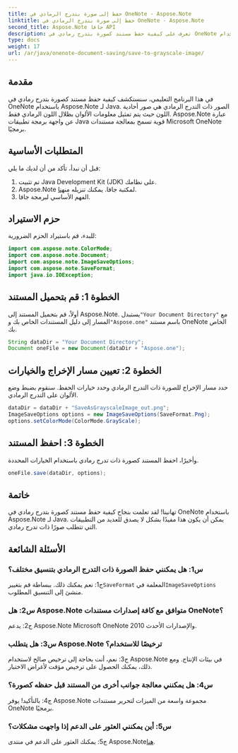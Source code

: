 ```yaml
---
title: حفظ إلى صورة بتدرج الرمادي في OneNote - Aspose.Note
linktitle: حفظ إلى صورة بتدرج الرمادي في OneNote - Aspose.Note
second_title: Aspose.Note جافا API
description: تعرف على كيفية حفظ مستند كصورة بتدرج رمادي في OneNote باستخدام Aspose.Note لـ Java. يمكنك التعامل بسهولة مع مستندات Microsoft OneNote برمجياً.
type: docs
weight: 17
url: /ar/java/onenote-document-saving/save-to-grayscale-image/
---
```

## مقدمة

في هذا البرنامج التعليمي، سنستكشف كيفية حفظ مستند كصورة بتدرج رمادي في OneNote باستخدام Aspose.Note لـ Java. الصور ذات التدرج الرمادي هي صور أحادية اللون حيث يتم تمثيل معلومات الألوان بظلال اللون الرمادي فقط. Aspose.Note عبارة عن واجهة برمجة تطبيقات Java قوية تسمح بمعالجة مستندات Microsoft OneNote برمجيًا.

## المتطلبات الأساسية

قبل أن نبدأ، تأكد من أن لديك ما يلي:

1. تم تثبيت Java Development Kit (JDK) على نظامك.
2.  Aspose.Note لمكتبة جافا. يمكنك تنزيله من[هنا](https://releases.aspose.com/note/java/).
3. الفهم الأساسي لبرمجة جافا.

## حزم الاستيراد

للبدء، قم باستيراد الحزم الضرورية:

```java
import com.aspose.note.ColorMode;
import com.aspose.note.Document;
import com.aspose.note.ImageSaveOptions;
import com.aspose.note.SaveFormat;
import java.io.IOException;
```

## الخطوة 1: قم بتحميل المستند

 أولاً، قم بتحميل المستند إلى Aspose.Note. يستبدل`"Your Document Directory"` مع المسار إلى دليل المستندات الخاص بك و`"Aspose.one"` باسم مستند OneNote الخاص بك.

```java
String dataDir = "Your Document Directory";
Document oneFile = new Document(dataDir + "Aspose.one");
```

## الخطوة 2: تعيين مسار الإخراج والخيارات

حدد مسار الإخراج للصورة ذات التدرج الرمادي وحدد خيارات الحفظ. سنقوم بضبط وضع الألوان على التدرج الرمادي.

```java
dataDir = dataDir + "SaveAsGrayscaleImage_out.png";
ImageSaveOptions options = new ImageSaveOptions(SaveFormat.Png);
options.setColorMode(ColorMode.GrayScale);
```

## الخطوة 3: احفظ المستند

وأخيرًا، احفظ المستند كصورة ذات تدرج رمادي باستخدام الخيارات المحددة.

```java
oneFile.save(dataDir, options);
```

## خاتمة

تهانينا! لقد تعلمت بنجاح كيفية حفظ مستند كصورة بتدرج رمادي في OneNote باستخدام Aspose.Note لـ Java. يمكن أن يكون هذا مفيدًا بشكل لا يصدق للعديد من التطبيقات التي تتطلب صورًا ذات تدرج رمادي.

## الأسئلة الشائعة

### س1: هل يمكنني حفظ الصورة ذات التدرج الرمادي بتنسيق مختلف؟

 ج1: نعم يمكنك ذلك. ببساطة قم بتغيير`SaveFormat` المعلمة في`ImageSaveOptions` منشئ إلى التنسيق المطلوب.

### س2: هل Aspose.Note متوافق مع كافة إصدارات مستندات OneNote؟

ج2: يدعم Aspose.Note Microsoft OneNote 2010 والإصدارات الأحدث.

### س3: هل يتطلب Aspose.Note ترخيصًا للاستخدام؟

ج3: نعم، أنت بحاجة إلى ترخيص صالح لاستخدام Aspose.Note في بيئات الإنتاج. ومع ذلك، يمكنك الحصول على ترخيص مؤقت لأغراض الاختبار.

### س4: هل يمكنني معالجة جوانب أخرى من المستند قبل حفظه كصورة؟

ج4: بالتأكيد! يوفر Aspose.Note مجموعة واسعة من الميزات لتحرير مستندات OneNote برمجيًا.

### س5: أين يمكنني العثور على الدعم إذا واجهت مشكلات؟

ج5: يمكنك العثور على الدعم في منتدى Aspose.Note[هنا](https://forum.aspose.com/c/note/28).